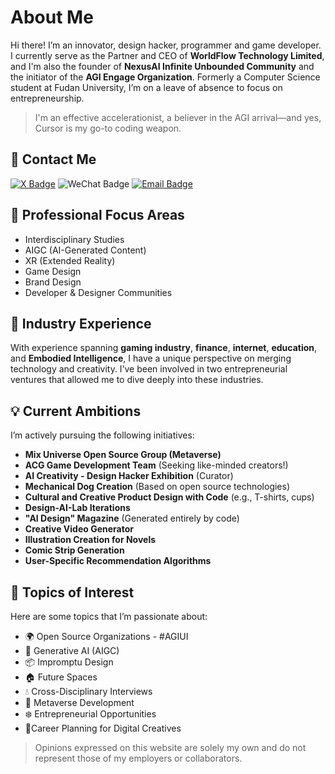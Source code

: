 # About Me

Hi there! I’m an innovator, design hacker, programmer and game developer. I currently serve as the Partner and CEO of **WorldFlow Technology Limited**, and I'm also the founder of **NexusAI Infinite Unbounded Community** and the initiator of the **AGI Engage Organization**. Formerly a Computer Science student at Fudan University, I’m on a leave of absence to focus on entrepreneurship.

> I'm an effective accelerationist, a believer in the AGI arrival—and yes, Cursor is my go-to coding weapon.

## 🔗 Contact Me

[![X Badge](https://img.shields.io/badge/-agi%20engage-black?style=social&logo=x&logoColor=black&link=https%3A%2F%2Fx.com%2Fagi_engage)](https://x.com/agi_engage)
![WeChat Badge](https://img.shields.io/badge/Wechat-Chtho1y-green?style=social&logo=wechat&logoColor=green)
[![Email Badge](https://img.shields.io/badge/Email-love.code%40163.com-orange?style=social&logo=minutemailer&logoColor=3399cc)](mailto:love.code@163.com)

## 🚀 Professional Focus Areas

- Interdisciplinary Studies  
- AIGC (AI-Generated Content)  
- XR (Extended Reality)  
- Game Design  
- Brand Design  
- Developer & Designer Communities  

## 🌟 Industry Experience

With experience spanning **gaming industry**, **finance**, **internet**, **education**, and **Embodied Intelligence**, I have a unique perspective on merging technology and creativity. I’ve been involved in two entrepreneurial ventures that allowed me to dive deeply into these industries.

## 💡 Current Ambitions

I’m actively pursuing the following initiatives:

- **Mix Universe Open Source Group (Metaverse)**  
- **ACG Game Development Team** (Seeking like-minded creators!)  
- **AI Creativity - Design Hacker Exhibition** (Curator)  
- **Mechanical Dog Creation** (Based on open source technologies)  
- **Cultural and Creative Product Design with Code** (e.g., T-shirts, cups)   
- **Design-AI-Lab Iterations**  
- **"AI Design" Magazine** (Generated entirely by code)   
- **Creative Video Generator**  
- **Illustration Creation for Novels**  
- **Comic Strip Generation**  
- **User-Specific Recommendation Algorithms**  

## 💬 Topics of Interest

Here are some topics that I’m passionate about:

- 🌍 Open Source Organizations - #AGIUI  
- 🚀 Generative AI (AIGC)  
- 📦 Impromptu Design  
- 🏠 Future Spaces  
- 💧 Cross-Disciplinary Interviews  
- 🚗 Metaverse Development  
- ❄️ Entrepreneurial Opportunities  
- 🚩Career Planning for Digital Creatives  

> Opinions expressed on this website are solely my own and do not represent those of my employers or collaborators.
